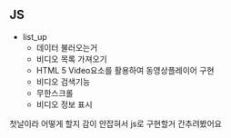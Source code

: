 ## JS
- list_up
  - 데이터 불러오는거
  - 비디오 목록 가져오기
  - HTML 5 Video요소를 활용하여 동영상플레이어 구현
  - 비디오 검색기능
  - 무한스크롤
  - 비디오 정보 표시

첫날이라 어떻게 할지 감이 안잡혀서 js로 구현할거 간추려봤어요